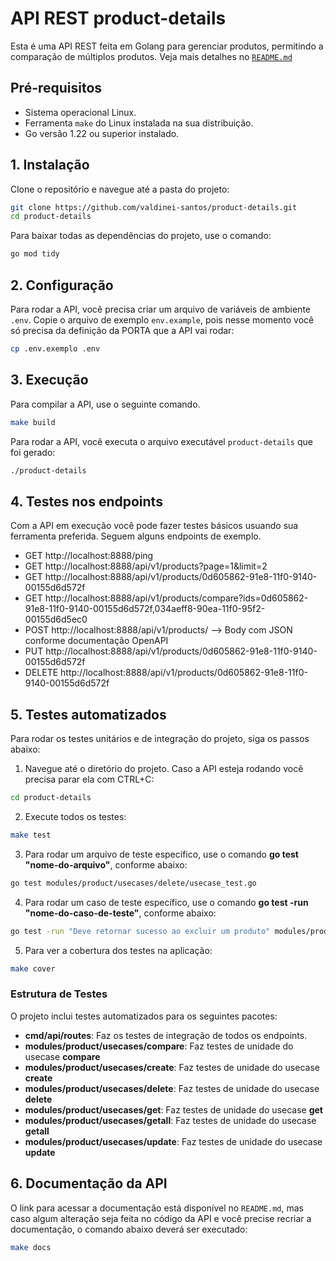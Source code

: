 # API REST product-details

Esta é uma API REST feita em Golang para gerenciar produtos, permitindo a comparação de múltiplos produtos. Veja mais detalhes no [`README.md`](./README.md)

## Pré-requisitos

- Sistema operacional Linux.
- Ferramenta `make` do Linux instalada na sua distribuição.
- Go versão 1.22 ou superior instalado.

## 1. Instalação

Clone o repositório e navegue até a pasta do projeto:
```bash
git clone https://github.com/valdinei-santos/product-details.git
cd product-details
```

Para baixar todas as dependências do projeto, use o comando:
```bash
go mod tidy
```

## 2. Configuração
Para rodar a API, você precisa criar um arquivo de variáveis de ambiente `.env`. Copie o arquivo de exemplo `env.example`, pois nesse momento você só precisa da definição da PORTA que a API vai rodar:
```bash
cp .env.exemplo .env
```

## 3. Execução

Para compilar a API, use o seguinte comando.
```bash
make build
```

Para rodar a API, você executa o arquivo executável `product-details` que foi gerado:
```bash
./product-details
```

## 4. Testes nos endpoints
Com a API em execução você pode fazer testes básicos usuando sua ferramenta preferida.
Seguem alguns endpoints de exemplo.
- GET http://localhost:8888/ping
- GET http://localhost:8888/api/v1/products?page=1&limit=2
- GET http://localhost:8888/api/v1/products/0d605862-91e8-11f0-9140-00155d6d572f
- GET http://localhost:8888/api/v1/products/compare?ids=0d605862-91e8-11f0-9140-00155d6d572f,034aeff8-90ea-11f0-95f2-00155d6d5ec0
- POST http://localhost:8888/api/v1/products/ --> Body com JSON conforme documentação OpenAPI
- PUT http://localhost:8888/api/v1/products/0d605862-91e8-11f0-9140-00155d6d572f
- DELETE http://localhost:8888/api/v1/products/0d605862-91e8-11f0-9140-00155d6d572f


## 5. Testes automatizados
Para rodar os testes unitários e de integração do projeto, siga os passos abaixo:

1. Navegue até o diretório do projeto. Caso a API esteja rodando você precisa parar ela com CTRL+C:
```bash
cd product-details
```

2. Execute todos os testes:
```bash
make test
```

3. Para rodar um arquivo de teste específico, use o comando **go test "nome-do-arquivo"**, conforme abaixo:
```bash
go test modules/product/usecases/delete/usecase_test.go
```

4. Para rodar um caso de teste específico, use o comando **go test -run "nome-do-caso-de-teste"**, conforme abaixo:
```bash
go test -run "Deve retornar sucesso ao excluir um produto" modules/product/usecases/delete/usecase_test.go
```

5. Para ver a cobertura dos testes na aplicação:
```bash
make cover
``` 

### Estrutura de Testes
O projeto inclui testes automatizados para os seguintes pacotes:

- **cmd/api/routes**: Faz os testes de integração de todos os endpoints.
- **modules/product/usecases/compare**: Faz testes de unidade do usecase **compare** 
- **modules/product/usecases/create**: Faz testes de unidade do usecase **create**
- **modules/product/usecases/delete**: Faz testes de unidade do usecase **delete**
- **modules/product/usecases/get**: Faz testes de unidade do usecase **get**
- **modules/product/usecases/getall**: Faz testes de unidade do usecase **getall**
- **modules/product/usecases/update**: Faz testes de unidade do usecase **update**


## 6. Documentação da API
O link para acessar a documentação está disponível no `README.md`, mas caso algum alteração seja feita no código da API e você precise recriar a documentação, o comando abaixo deverá ser executado:
```bash
make docs
```